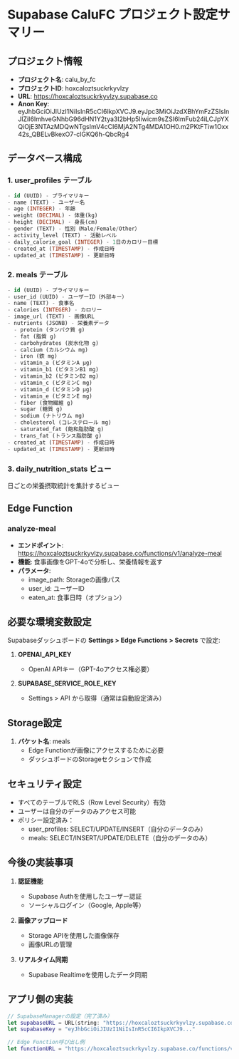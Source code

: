 # Supabase CaluFC プロジェクト設定サマリー

## プロジェクト情報
- **プロジェクト名**: calu_by_fc
- **プロジェクトID**: hoxcaloztsuckrkyvlzy
- **URL**: https://hoxcaloztsuckrkyvlzy.supabase.co
- **Anon Key**: eyJhbGciOiJIUzI1NiIsInR5cCI6IkpXVCJ9.eyJpc3MiOiJzdXBhYmFzZSIsInJlZiI6ImhveGNhbG96dHN1Y2tya3l2bHp5Iiwicm9sZSI6ImFub24iLCJpYXQiOjE3NTAzMDQwNTgsImV4cCI6MjA2NTg4MDA1OH0.m2PKtFTiw1Oxx42s_QBELvBkexO7-clGKQ6h-QbcRg4

## データベース構成

### 1. user_profiles テーブル
```sql
- id (UUID) - プライマリキー
- name (TEXT) - ユーザー名
- age (INTEGER) - 年齢
- weight (DECIMAL) - 体重(kg)
- height (DECIMAL) - 身長(cm)
- gender (TEXT) - 性別（Male/Female/Other）
- activity_level (TEXT) - 活動レベル
- daily_calorie_goal (INTEGER) - 1日のカロリー目標
- created_at (TIMESTAMP) - 作成日時
- updated_at (TIMESTAMP) - 更新日時
```

### 2. meals テーブル
```sql
- id (UUID) - プライマリキー
- user_id (UUID) - ユーザーID（外部キー）
- name (TEXT) - 食事名
- calories (INTEGER) - カロリー
- image_url (TEXT) - 画像URL
- nutrients (JSONB) - 栄養素データ
  - protein (タンパク質 g)
  - fat (脂質 g)
  - carbohydrates (炭水化物 g)
  - calcium (カルシウム mg)
  - iron (鉄 mg)
  - vitamin_a (ビタミンA μg)
  - vitamin_b1 (ビタミンB1 mg)
  - vitamin_b2 (ビタミンB2 mg)
  - vitamin_c (ビタミンC mg)
  - vitamin_d (ビタミンD μg)
  - vitamin_e (ビタミンE mg)
  - fiber (食物繊維 g)
  - sugar (糖質 g)
  - sodium (ナトリウム mg)
  - cholesterol (コレステロール mg)
  - saturated_fat (飽和脂肪酸 g)
  - trans_fat (トランス脂肪酸 g)
- created_at (TIMESTAMP) - 作成日時
- updated_at (TIMESTAMP) - 更新日時
```

### 3. daily_nutrition_stats ビュー
日ごとの栄養摂取統計を集計するビュー

## Edge Function

### analyze-meal
- **エンドポイント**: https://hoxcaloztsuckrkyvlzy.supabase.co/functions/v1/analyze-meal
- **機能**: 食事画像をGPT-4oで分析し、栄養情報を返す
- **パラメータ**:
  - image_path: Storageの画像パス
  - user_id: ユーザーID
  - eaten_at: 食事日時（オプション）

## 必要な環境変数設定

Supabaseダッシュボードの **Settings > Edge Functions > Secrets** で設定:

1. **OPENAI_API_KEY**
   - OpenAI APIキー（GPT-4oアクセス権必要）

2. **SUPABASE_SERVICE_ROLE_KEY**
   - Settings > API から取得（通常は自動設定済み）

## Storage設定

1. **バケット名**: meals
   - Edge Functionが画像にアクセスするために必要
   - ダッシュボードのStorageセクションで作成

## セキュリティ設定

- すべてのテーブルでRLS（Row Level Security）有効
- ユーザーは自分のデータのみアクセス可能
- ポリシー設定済み：
  - user_profiles: SELECT/UPDATE/INSERT（自分のデータのみ）
  - meals: SELECT/INSERT/UPDATE/DELETE（自分のデータのみ）

## 今後の実装事項

1. **認証機能**
   - Supabase Authを使用したユーザー認証
   - ソーシャルログイン（Google, Apple等）

2. **画像アップロード**
   - Storage APIを使用した画像保存
   - 画像URLの管理

3. **リアルタイム同期**
   - Supabase Realtimeを使用したデータ同期

## アプリ側の実装

```swift
// SupabaseManagerの設定（完了済み）
let supabaseURL = URL(string: "https://hoxcaloztsuckrkyvlzy.supabase.co")!
let supabaseKey = "eyJhbGciOiJIUzI1NiIsInR5cCI6IkpXVCJ9..."

// Edge Function呼び出し例
let functionURL = "https://hoxcaloztsuckrkyvlzy.supabase.co/functions/v1/analyze-meal"
```